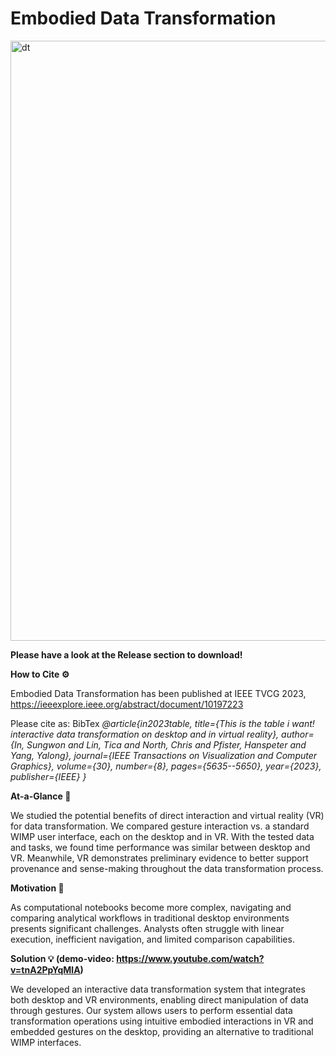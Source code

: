# Embodied Data Transformation

<img width="960" alt="dt" src="https://github.com/user-attachments/assets/8b9352a0-3128-4d0d-9cb0-ed6dd91462d5" />

**Please have a look at the Release section to download!**

**How to Cite ⚙️**

Embodied Data Transformation has been published at IEEE TVCG 2023, https://ieeexplore.ieee.org/abstract/document/10197223

Please cite as:
BibTex
_@article{in2023table,
  title={This is the table i want! interactive data transformation on desktop and in virtual reality},
  author={In, Sungwon and Lin, Tica and North, Chris and Pfister, Hanspeter and Yang, Yalong},
  journal={IEEE Transactions on Visualization and Computer Graphics},
  volume={30},
  number={8},
  pages={5635--5650},
  year={2023},
  publisher={IEEE}
}_

**At-a-Glance 👀**

We studied the potential benefits of direct interaction and virtual reality (VR) for data transformation. We compared gesture interaction vs. a standard WIMP user interface, each on the desktop and in VR. With the tested data and tasks, we found time performance was similar between desktop and VR. Meanwhile, VR demonstrates preliminary evidence to better support provenance and sense-making throughout the data transformation process.


**Motivation 🤔**

As computational notebooks become more complex, navigating and comparing analytical workflows in traditional desktop environments presents significant challenges. Analysts often struggle with linear execution, inefficient navigation, and limited comparison capabilities.


**Solution 💡 (demo-video: https://www.youtube.com/watch?v=tnA2PpYqMlA)**

We developed an interactive data transformation system that integrates both desktop and VR environments, enabling direct manipulation of data through gestures. Our system allows users to perform essential data transformation operations using intuitive embodied interactions in VR and embedded gestures on the desktop, providing an alternative to traditional WIMP interfaces.
